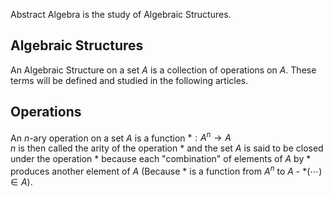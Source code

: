 Abstract Algebra is the study of Algebraic Structures.

## Algebraic Structures

An Algebraic Structure on a set $A$ is a collection of operations on $A$.
These terms will be defined and studied in the following articles.

## Operations
An $n$-ary operation on a set $A$ is a function $\ast: A^n \rightarrow A$
<br/>
$n$ is then called the arity of the operation $\ast$ and the set $A$ is said to be
closed under the operation $\ast$ because each "combination" of elements of $A$
by $\ast$ produces another element of $A$ (Because $\ast$ is a function from $A^n$ to $A$ - $\ast\left(\cdots\right) \in A$).



